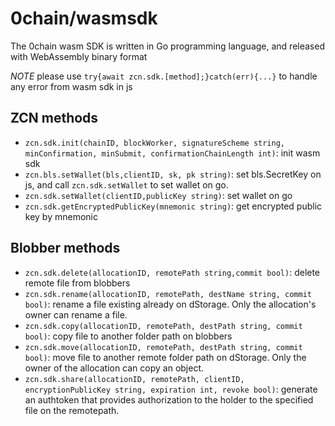 # 0chain/wasmsdk
The 0chain wasm SDK is written in Go programming language, and released with WebAssembly binary format 

*NOTE* please use `try{await zcn.sdk.[method];}catch(err){...}` to handle any error from wasm sdk in js

## ZCN methods

- `zcn.sdk.init(chainID, blockWorker, signatureScheme string, minConfirmation, minSubmit, confirmationChainLength int)`: init wasm sdk 
- `zcn.bls.setWallet(bls,clientID, sk, pk string)`: set bls.SecretKey on js, and call `zcn.sdk.setWallet` to set wallet on go.
- `zcn.sdk.setWallet(clientID,publicKey string)`: set wallet on go
- `zcn.sdk.getEncryptedPublicKey(mnemonic string)`: get encrypted public key by mnemonic


## Blobber methods
- `zcn.sdk.delete(allocationID, remotePath string,commit bool)`:    delete remote file from blobbers
- `zcn.sdk.rename(allocationID, remotePath, destName string, commit bool)`: rename a file existing already on dStorage. Only the allocation's owner can rename a file.
- `zcn.sdk.copy(allocationID, remotePath, destPath string, commit bool)`:   copy file to another folder path on blobbers
- `zcn.sdk.move(allocationID, remotePath, destPath string, commit bool)`:   move file to another remote folder path on dStorage. Only the owner of the allocation can copy an object.
- `zcn.sdk.share(allocationID, remotePath, clientID, encryptionPublicKey string, expiration int, revoke bool)`:    generate an authtoken that provides authorization to the holder to the specified file on the remotepath.


  